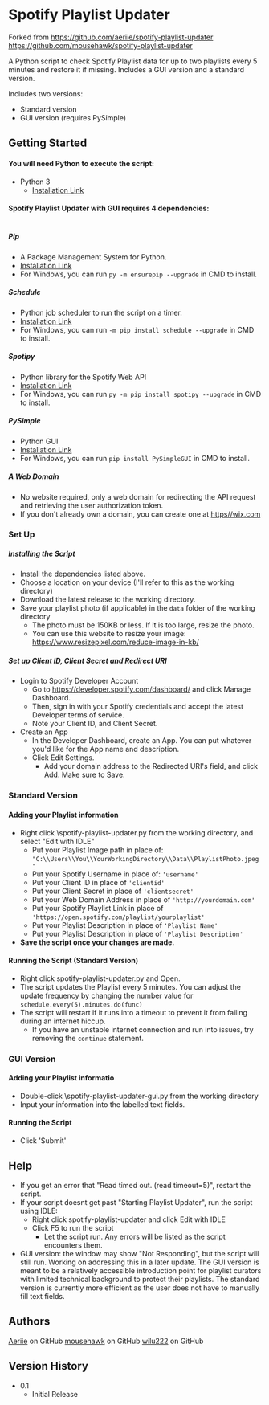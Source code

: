 
# Spotify Playlist Updater

Forked from 
https://github.com/aeriie/spotify-playlist-updater
https://github.com/mousehawk/spotify-playlist-updater


A Python script to check Spotify Playlist data for up to two playlists every 5 minutes and restore it if missing. Includes a GUI version and a standard version.

Includes two versions:

* Standard version
* GUI version (requires PySimple)

## Getting Started
#### You will need Python to execute the script:

* Python 3
    * [Installation Link](https://www.python.org/downloads/)

#### Spotify Playlist Updater with GUI requires 4 dependencies: 

#

##### Pip

* A Package Management System for Python.
* [Installation Link](https://pip.pypa.io/en/stable/installation/)
* For Windows, you can run ```py -m ensurepip --upgrade``` in CMD to install. 

##### Schedule
* Python job scheduler to run the script on a timer.
* [Installation Link](https://schedule.readthedocs.io/en/stable/installation.html)
* For Windows, you can run ```-m pip install schedule --upgrade``` in CMD to install. 

##### Spotipy
* Python library for the Spotify Web API
* [Installation Link](https://spotipy.readthedocs.io/en/2.19.0/#installation)
* For Windows, you can run ``` py -m pip install spotipy --upgrade ``` in CMD to install. 

##### PySimple
* Python GUI
* [Installation Link](https://pypi.org/project/PySimpleGUI/)
* For Windows, you can run ``` pip install PySimpleGUI ``` in CMD to install. 

##### A Web Domain

* No website required, only a web domain for redirecting the API request and retrieving the user authorization token. 
* If you don't already own a domain, you can create one at [https//wix.com](https://wix.com)


### Set Up

##### Installing the Script

* Install the dependencies listed above. 
* Choose a location on your device (I'll refer to this as the working directory)
* Download the latest release to the working directory. 
* Save your playlist photo (if applicable) in the ``data`` folder of the working directory
    * The photo must be 150KB or less. If it is too large, resize the photo. 
    * You can use this website to resize your image: https://www.resizepixel.com/reduce-image-in-kb/

##### Set up Client ID, Client Secret and Redirect URI
* Login to Spotify Developer Account
    * Go to https://developer.spotify.com/dashboard/ and click Manage Dashboard. 
    * Then, sign in with your Spotify credentials and accept the latest Developer terms of service.
    * Note your Client ID, and Client Secret. 
* Create an App
    * In the Developer Dashboard, create an App. You can put whatever you'd like for the App name and description. 
    * Click Edit Settings. 
        * Add your domain address to the Redirected URI's field, and click Add. Make sure to Save. 

### Standard Version
####  Adding your Playlist information
* Right click \spotify-playlist-updater.py from the working directory, and select "Edit with IDLE"
   * Put your Playlist Image path in place of: ```` "C:\\Users\\You\\YourWorkingDirectory\\Data\\PlaylistPhoto.jpeg" ````
   * Put your Spotify Username in place of: ```` 'username' ````
   * Put your Client ID in place of ```` 'clientid' ````
   * Put your Client Secret in place of ```` 'clientsecret' ````
   * Put your Web Domain Address in place of ```` 'http://yourdomain.com' ````
   * Put your Spotify Playlist Link in place of ```` 'https://open.spotify.com/playlist/yourplaylist' ````
   * Put your Playlist Description in place of ```` 'Playlist Name' ````
   * Put your Playlist Description in place of ```` 'Playlist Description' ````
* **Save the script once your changes are made.** 


#### Running the Script (Standard Version)

* Right click spotify-playlist-updater.py and Open. 
* The script updates the Playlist every 5 minutes. You can adjust the update frequency by changing the number value for ```` schedule.every(5).minutes.do(func) ````
* The script will restart if it runs into a timeout to prevent it from failing during an internet hiccup. 
    * If you have an unstable internet connection and run into issues, try removing the ```` continue ```` statement. 

### GUI Version
#### Adding your Playlist informatio
* Double-click \spotify-playlist-updater-gui.py from the working directory
* Input your information into the labelled text fields.

#### Running the Script
* Click 'Submit'



## Help

* If you get an error that "Read timed out. (read timeout=5)", restart the script. 
* If your script doesnt get past "Starting Playlist Updater", run the script using IDLE:
   * Right click spotify-playlist-updater and click Edit with IDLE
   * Click F5 to run the script
      * Let the script run. Any errors will be listed as the script encounters them. 
* GUI version: the window may show "Not Responding", but the script will still run. Working on addressing this in a later update. The GUI version is meant to be a relatively accessible introduction point for playlist curators with limited technical background to protect their playlists. The standard  version is currently more efficient as the user does not have to manually fill text fields.


## Authors

[Aeriie](https://github.com/aeriie) on GitHub
[mousehawk](https://github.com/mousehawk) on GitHub
[wilu222](https://github.com/wilu222) on GitHub

## Version History

* 0.1
    * Initial Release



